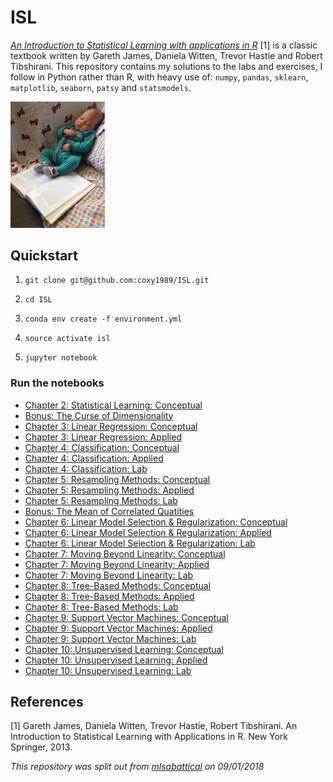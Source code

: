 # ISL

[*An Introduction to Statistical Learning with applications in R*](http://www-bcf.usc.edu/~gareth/ISL/) [1] is a classic textbook written by Gareth James, Daniela Witten, Trevor Hastie and Robert Tibshirani. This repository contains my solutions to the labs and exercises, I follow in Python rather than R, with heavy use of: `numpy`, `pandas`, `sklearn`, `matplotlib`, `seaborn`, `patsy` and `statsmodels`.

<img src="./isl.jpg" alt="isl" width="30%"/>


## Quickstart

1. `git clone git@github.com:coxy1989/ISL.git`

2. `cd ISL`

3. `conda env create -f environment.yml`

4. `source activate isl`

5. `jupyter notebook`

### Run the notebooks

- [Chapter 2: Statistical Learning: Conceptual](https://nbviewer.jupyter.org/github/coxy1989/isl/blob/master/chapter_2/exercises.ipynb)
- [Bonus: The Curse of Dimensionality](https://nbviewer.jupyter.org/github/coxy1989/isl/blob/master/chapter_2/curse_of_dimensionality.ipynb)
- [Chapter 3: Linear Regression: Conceptual](https://nbviewer.jupyter.org/github/coxy1989/isl/blob/master/chapter_3/exercises_conceptual.ipynb)
- [Chapter 3: Linear Regression: Applied](https://nbviewer.jupyter.org/github/coxy1989/isl/blob/master/chapter_3/exercises_applied.ipynb)
- [Chapter 4: Classification: Conceptual](https://nbviewer.jupyter.org/github/coxy1989/isl/blob/master/chapter_4/exercises_conceptual.ipynb)
- [Chapter 4: Classification: Applied](https://nbviewer.jupyter.org/github/coxy1989/isl/blob/master/chapter_4/exercises_applied.ipynb)
- [Chapter 4: Classification: Lab](https://nbviewer.jupyter.org/github/coxy1989/isl/blob/master/chapter_4/lab.ipynb)
- [Chapter 5: Resampling Methods: Conceptual](https://nbviewer.jupyter.org/github/coxy1989/isl/blob/master/chapter_5/exercises_conceptual.ipynb)
- [Chapter 5: Resampling Methods: Applied](https://nbviewer.jupyter.org/github/coxy1989/isl/blob/master/chapter_5/exercises_applied.ipynb)
- [Chapter 5: Resampling Methods: Lab](https://nbviewer.jupyter.org/github/coxy1989/isl/blob/master/chapter_5/lab.ipynb)
- [Bonus: The Mean of Correlated Quatities](https://nbviewer.jupyter.org/github/coxy1989/isl/blob/master/chapter_5/notes.ipynb)
- [Chapter 6: Linear Model Selection & Regularization: Conceptual](https://nbviewer.jupyter.org/github/coxy1989/isl/blob/master/chapter_6/conceptual.ipynb)
- [Chapter 6: Linear Model Selection & Regularization: Applied](https://nbviewer.jupyter.org/github/coxy1989/isl/blob/master/chapter_6/applied.ipynb)
- [Chapter 6: Linear Model Selection & Regularization: Lab](https://nbviewer.jupyter.org/github/coxy1989/isl/blob/master/chapter_6/lab.ipynb)
- [Chapter 7: Moving Beyond Linearity: Conceptual](https://nbviewer.jupyter.org/github/coxy1989/isl/blob/master/chapter_7/conceptual.ipynb)
- [Chapter 7: Moving Beyond Linearity: Applied](https://nbviewer.jupyter.org/github/coxy1989/isl/blob/master/chapter_7/applied.ipynb)
- [Chapter 7: Moving Beyond Linearity: Lab](https://nbviewer.jupyter.org/github/coxy1989/isl/blob/master/chapter_7/lab.ipynb)
- [Chapter 8: Tree-Based Methods: Conceptual](https://nbviewer.jupyter.org/github/coxy1989/isl/blob/master/chapter_8/conceptual.ipynb)
- [Chapter 8: Tree-Based Methods: Applied](https://nbviewer.jupyter.org/github/coxy1989/isl/blob/master/chapter_8/applied.ipynb)
- [Chapter 8: Tree-Based Methods: Lab](https://nbviewer.jupyter.org/github/coxy1989/isl/blob/master/chapter_8/lab.ipynb)
- [Chapter 9: Support Vector Machines: Conceptual](https://nbviewer.jupyter.org/github/coxy1989/isl/blob/master/chapter_9/conceptual.ipynb)
- [Chapter 9: Support Vector Machines: Applied](https://nbviewer.jupyter.org/github/coxy1989/isl/blob/master/chapter_9/applied.ipynb)
- [Chapter 9: Support Vector Machines: Lab](https://nbviewer.jupyter.org/github/coxy1989/isl/blob/master/chapter_9/lab.ipynb)
- [Chapter 10: Unsupervised Learning: Conceptual](https://nbviewer.jupyter.org/github/coxy1989/isl/blob/master/chapter_10/conceptual.ipynb)
- [Chapter 10: Unsupervised Learning: Applied](https://nbviewer.jupyter.org/github/coxy1989/isl/blob/master/chapter_10/applied.ipynb)
- [Chapter 10: Unsupervised Learning: Lab](https://nbviewer.jupyter.org/github/coxy1989/isl/blob/master/chapter_10/lab.ipynb)

## References

[1] Gareth James, Daniela Witten, Trevor Hastie, Robert Tibshirani. An Introduction to Statistical Learning with Applications in R. New York Springer, 2013.



*This repository was split out from [mlsabattical]() on 09/01/2018*
